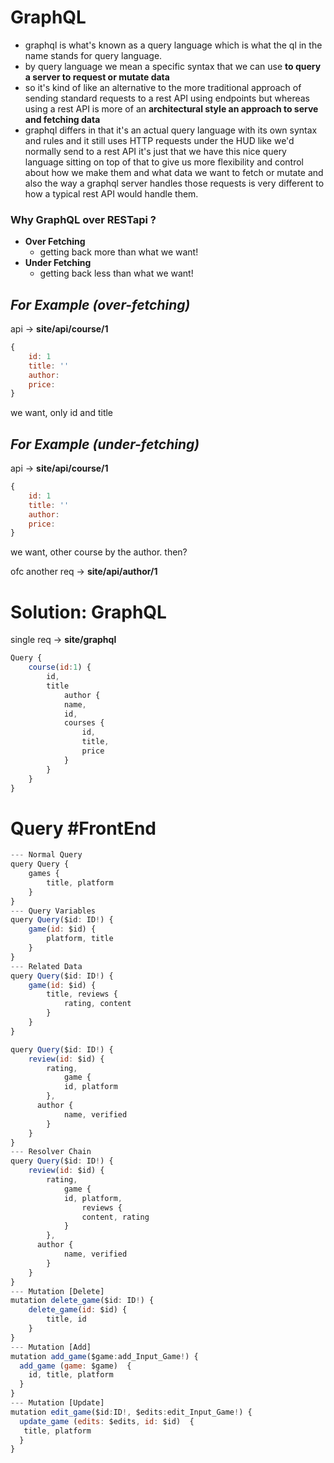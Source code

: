 # GraphQL

- graphql is what's known as a query language which is what the ql in the name stands for query language.
- by query language we mean a specific syntax that we can use **to query a server to request or mutate data**
- so it's kind of like an alternative to the more traditional approach of sending standard requests to a rest API using endpoints but whereas using a rest API is more of an **architectural style an approach to serve and fetching data**
- graphql differs in that it's an actual query language with its own syntax and rules and it still uses HTTP requests under the HUD like we'd normally send to a rest API it's just that we have this nice query language sitting on top of that to give us more flexibility and control about how we make them and what data we want to fetch or mutate and also the way a graphql server handles those requests is very different to how a typical rest API would handle them.

### Why GraphQL over RESTapi ?

- **Over Fetching**
    - getting back more than what we want!
- **Under Fetching**
    - getting back less than what we want!

## *For Example (over-fetching)*

api -> **site/api/course/1**

```jsx
{
	id: 1
	title: ''
	author:
	price:
}
```

we want, only id and title

## *For Example (under-fetching)*

api → **site/api/course/1**

```jsx
{
	id: 1
	title: ''
	author:
	price:
}
```

we want, other course by the author. then?

ofc another req → **site/api/author/1**

# Solution: GraphQL

single req → **site/graphql**

```jsx
Query {
	course(id:1) {
		id, 
		title
			author {
			name,
			id,
			courses {
				id,
				title,
				price
			}
		}
	}
}
```

# Query #FrontEnd
```jsx
--- Normal Query
query Query {
    games {
        title, platform
    }
}
--- Query Variables
query Query($id: ID!) {
    game(id: $id) {
        platform, title
    }
}
--- Related Data
query Query($id: ID!) {
    game(id: $id) {
        title, reviews {
            rating, content
        }
    }
}

query Query($id: ID!) {
    review(id: $id) {
        rating,
            game {
            id, platform
        },
      author {
            name, verified
        }
    }
}
--- Resolver Chain
query Query($id: ID!) {
    review(id: $id) {
        rating,
            game {
            id, platform,
                reviews {
                content, rating
            }
        },
      author {
            name, verified
        }
    }
}
--- Mutation [Delete]
mutation delete_game($id: ID!) {
    delete_game(id: $id) {
        title, id
    }
}
--- Mutation [Add]
mutation add_game($game:add_Input_Game!) {
  add_game (game: $game)  {
    id, title, platform
  } 
}
--- Mutation [Update]
mutation edit_game($id:ID!, $edits:edit_Input_Game!) {
  update_game (edits: $edits, id: $id)  {
   title, platform
  } 
}
```